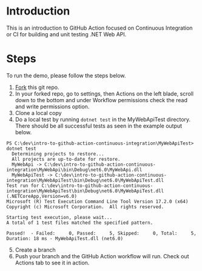 # Introduction
This is an introduction to GitHub Action focused on Continuous Integration or CI for building and unit testing .NET Web API.

# Steps
To run the demo, please follow the steps below.

1. [Fork](https://docs.github.com/en/get-started/quickstart/fork-a-repo) this git repo.
2. In your forked repo, go to settings, then Actions on the left blade, scroll down to the bottom and under Workflow permissions check the read and write permissions option.
3. Clone a local copy
4. Do a local test by running ```dotnet test``` in the MyWebApiTest directory. There should be all successful tests as seen in the example output below.
```
PS C:\dev\intro-to-github-action-continuous-integration\MyWebApiTest> dotnet test
  Determining projects to restore...
  All projects are up-to-date for restore.
  MyWebApi -> C:\dev\intro-to-github-action-continuous-integration\MyWebApi\bin\Debug\net6.0\MyWebApi.dll
  MyWebApiTest -> C:\dev\intro-to-github-action-continuous-integration\MyWebApiTest\bin\Debug\net6.0\MyWebApiTest.dll
Test run for C:\dev\intro-to-github-action-continuous-integration\MyWebApiTest\bin\Debug\net6.0\MyWebApiTest.dll (.NETCoreApp,Version=v6.0)
Microsoft (R) Test Execution Command Line Tool Version 17.2.0 (x64)
Copyright (c) Microsoft Corporation.  All rights reserved.

Starting test execution, please wait...
A total of 1 test files matched the specified pattern.

Passed!  - Failed:     0, Passed:     5, Skipped:     0, Total:     5, Duration: 18 ms - MyWebApiTest.dll (net6.0)
```
5. Create a branch
6. Push your branch and the GitHub Action workflow will run. Check out Actions tab to see it in action.
